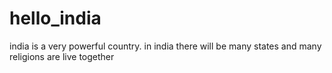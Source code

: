 # hello_india
india is a very powerful country. in india there will be many states and  many religions are live together
